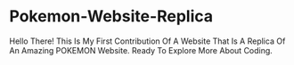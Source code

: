 # Pokemon-Website-Replica



Hello There! This Is My First Contribution Of A Website That Is A Replica Of An Amazing POKEMON Website.
Ready To Explore More About Coding.


